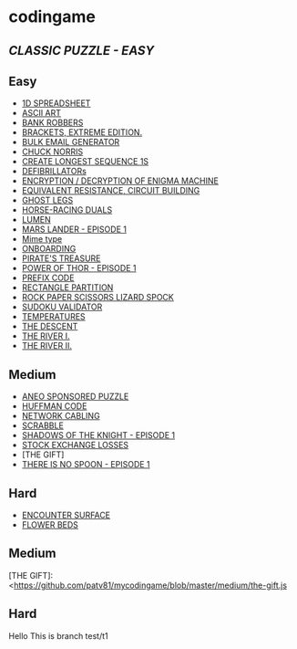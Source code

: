 # codingame
## _CLASSIC PUZZLE - EASY_

## Easy 
- [1D SPREADSHEET]
- [ASCII ART]
- [BANK ROBBERS]
- [BRACKETS, EXTREME EDITION.]
- [BULK EMAIL GENERATOR]
- [CHUCK NORRIS]
- [CREATE LONGEST SEQUENCE 1S]
- [DEFIBRILLATORs]
- [ENCRYPTION / DECRYPTION OF ENIGMA MACHINE]
- [EQUIVALENT RESISTANCE, CIRCUIT BUILDING]
- [GHOST LEGS]
- [HORSE-RACING DUALS]
- [LUMEN]
- [MARS LANDER - EPISODE 1]
- [Mime type]
- [ONBOARDING]
- [PIRATE'S TREASURE]
- [POWER OF THOR - EPISODE 1]
- [PREFIX CODE]
- [RECTANGLE PARTITION]
- [ROCK PAPER SCISSORS LIZARD SPOCK]
- [SUDOKU VALIDATOR]
- [TEMPERATURES]
- [THE DESCENT]
- [THE RIVER I.]
- [THE RIVER II.]
## Medium
- [ANEO SPONSORED PUZZLE]
- [HUFFMAN CODE]
- [NETWORK CABLING]
- [SCRABBLE]
- [SHADOWS OF THE KNIGHT - EPISODE 1]
- [STOCK EXCHANGE LOSSES]
- [THE GIFT]
- [THERE IS NO SPOON - EPISODE 1]
## Hard
- [ENCOUNTER SURFACE]
- [FLOWER BEDS]


[1D SPREADSHEET]: <https://github.com/patv81/mycodingame/blob/master/easy/1d-spreadsheet.js>
[ASCII ART]: <https://github.com/patv81/mycodingame/blob/master/easy/ascii-art-e21.cpp>
[BANK ROBBERS]: <https://github.com/patv81/mycodingame/blob/master/easy/bank-robbers-e15.cpp>
[BRACKETS, EXTREME EDITION.]: <https://github.com/patv81/mycodingame/blob/master/easy/brackets-extreme-edition.js>
[BULK EMAIL GENERATOR]: <https://github.com/patv81/mycodingame/blob/master/easy/buld-email-generator.js>
[CHUCK NORRIS]: <https://github.com/patv81/mycodingame/blob/master/easy/chuck-norris-e20.cpp>
[CREATE LONGEST SEQUENCE 1S]: <https://github.com/patv81/mycodingame/blob/master/easy/create-longest-sequence-of-1s.js>
[DEFIBRILLATORs]: <https://github.com/patv81/mycodingame/blob/master/easy/defibrillators-e13.js>
[ENCRYPTION / DECRYPTION OF ENIGMA MACHINE]: <https://github.com/patv81/mycodingame/blob/master/easy/encription-decription-of-enigma-machinee12.js>
[EQUIVALENT RESISTANCE, CIRCUIT BUILDING]: <https://github.com/patv81/mycodingame/blob/master/easy/equivalent-resistance-curcuit-buidling.js>
[GHOST LEGS]: <https://github.com/patv81/mycodingame/blob/master/easy/ghost-legs-e18.cpp>
[HORSE-RACING DUALS]: <https://github.com/patv81/mycodingame/blob/master/easy/horse-racing-duals-e19.cpp>
[LUMEN]: <https://github.com/patv81/mycodingame/blob/master/easy/lumen.js>
[MARS LANDER - EPISODE 1]: <https://github.com/patv81/mycodingame/blob/master/easy/mars-lander-ep1-e22.cpp>
[Mime type]: <https://github.com/patv81/mycodingame/blob/master/easy/mime-type-e14.js>
[ONBOARDING]: <https://github.com/patv81/mycodingame/blob/master/easy/onboarding-e26.cpp>
[PIRATE'S TREASURE]: <https://github.com/patv81/mycodingame/blob/master/easy/pirate-treasure.js>
[POWER OF THOR - EPISODE 1]: <https://github.com/patv81/mycodingame/blob/master/easy/power-of-thor-e24.cpp>
[PREFIX CODE]: <https://github.com/patv81/mycodingame/blob/master/easy/prefix-code.js>
[RECTANGLE PARTITION]: <https://github.com/patv81/mycodingame/blob/master/easy/rectangle-partition.js>
[ROCK PAPER SCISSORS LIZARD SPOCK]: <https://github.com/patv81/mycodingame/blob/master/easy/rock-paper-scissors-lizard-spock.js>
[SUDOKU VALIDATOR]: <https://github.com/patv81/mycodingame/blob/master/easy/sudoku-validator.js>
[TEMPERATURES]: <https://github.com/patv81/mycodingame/blob/master/easy/temperatures-23.cpp>
[THE DESCENT]: <https://github.com/patv81/mycodingame/blob/master/easy/the-descent-e25.cpp>
[THE RIVER I.]: <https://github.com/patv81/mycodingame/blob/master/easy/the-river-i-e17.cpp>
[THE RIVER II.]: <https://github.com/patv81/mycodingame/blob/master/easy/the-river-ii-e16.cpp>
## Medium
[ANEO SPONSORED PUZZLE]: <https://github.com/patv81/mycodingame/blob/master/medium/aneo-sponsored-puzzle.js>
[HUFFMAN CODE]: <https://github.com/patv81/mycodingame/blob/master/medium/hufman-code.js>
[NETWORK CABLING]: <https://github.com/patv81/mycodingame/blob/master/medium/network-cabling.js>
[SCRABBLE]: <https://github.com/patv81/mycodingame/blob/master/medium/scrabble.js>
[SHADOWS OF THE KNIGHT - EPISODE 1]: <https://github.com/patv81/mycodingame/blob/master/medium/shadows-of-the-knight-ep1.cpp>
[STOCK EXCHANGE LOSSES]: <https://github.com/patv81/mycodingame/blob/master/medium/stock-exchange-losses.js>
[THE GIFT]: <https://github.com/patv81/mycodingame/blob/master/medium/the-gift.js
>
[THERE IS NO SPOON - EPISODE 1]: <https://github.com/patv81/mycodingame/blob/master/medium/there-is-no-spoon.py>
## Hard
[ENCOUNTER SURFACE]: <https://github.com/patv81/mycodingame/blob/master/hard/encounter-surface.js>
[FLOWER BEDS]: <https://github.com/patv81/mycodingame/blob/master/hard/flower-beds.js>
Hello
This is branch test/t1